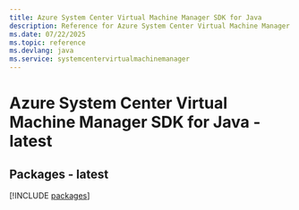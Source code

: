 ```yaml
---
title: Azure System Center Virtual Machine Manager SDK for Java
description: Reference for Azure System Center Virtual Machine Manager SDK for Java
ms.date: 07/22/2025
ms.topic: reference
ms.devlang: java
ms.service: systemcentervirtualmachinemanager
---
```

# Azure System Center Virtual Machine Manager SDK for Java - latest
## Packages - latest
[!INCLUDE [packages](system-center-virtual-machine-manager-index.md)]